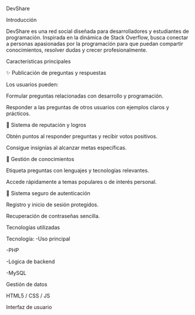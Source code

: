 DevShare



Introducción

DevShare es una red social diseñada para desarrolladores y estudiantes de programación. Inspirada en la dinámica de Stack Overflow, busca conectar a personas apasionadas por la programación para que puedan compartir conocimientos, resolver dudas y crecer profesionalmente.

Características principales

✨ Publicación de preguntas y respuestas

Los usuarios pueden:

Formular preguntas relacionadas con desarrollo y programación.

Responder a las preguntas de otros usuarios con ejemplos claros y prácticos.

🌟 Sistema de reputación y logros

Obtén puntos al responder preguntas y recibir votos positivos.

Consigue insignias al alcanzar metas específicas.

🔧 Gestión de conocimientos

Etiqueta preguntas con lenguajes y tecnologías relevantes.

Accede rápidamente a temas populares o de interés personal.

🔐 Sistema seguro de autenticación

Registro y inicio de sesión protegidos.

Recuperación de contraseñas sencilla.

Tecnologías utilizadas

Tecnología:
  -Uso principal
  
  -PHP
  
  -Lógica de backend
  
  -MySQL

Gestión de datos

HTML5 / CSS / JS

Interfaz de usuario
